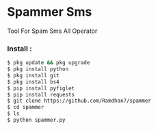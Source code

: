 # Spammer Sms
Tool For Spam Sms All Operator

### Install :
````bash
$ pkg update && pkg upgrade 
$ pkg install python
$ pkg install git 
$ pkg install bs4
$ pip install pyfiglet
$ pip install requests
$ git clone https://github.com/Ramdhan7/spammer
$ cd spammer
$ ls
$ python spammer.py
````
